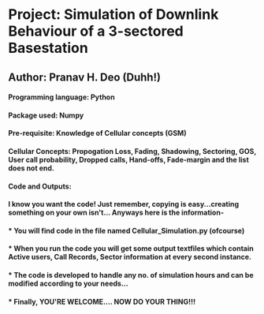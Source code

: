 # Project: Simulation of Downlink Behaviour of a 3-sectored Basestation

## Author: Pranav H. Deo (Duhh!)


#### Programming language: Python
#### Package used: Numpy


#### Pre-requisite: Knowledge of Cellular concepts (GSM)
#### Cellular Concepts: Propogation Loss, Fading, Shadowing, Sectoring, GOS, User call probability, Dropped calls, Hand-offs, Fade-margin and the list does not end.


#### Code and Outputs:
#### I know you want the code! Just remember, copying is easy...creating something on your own isn't... Anyways here is the information-
#### * You will find code in the file named Cellular_Simulation.py (ofcourse)
#### * When you run the code you will get some output textfiles which contain Active users, Call Records, Sector information at every second instance.
#### * The code is developed to handle any no. of simulation hours and can be modified according to your needs...
#### * Finally, YOU'RE WELCOME.... NOW DO YOUR THING!!!


